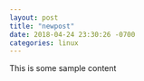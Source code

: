 ```yaml
---
layout: post
title: "newpost"
date: 2018-04-24 23:30:26 -0700
categories: linux
---
```


This is some sample content

